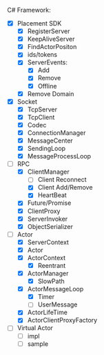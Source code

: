C# Framework:

* [x] Placement SDK
    * [x] RegisterServer
    * [x] KeepAliveServer
    * [x] FindActorPositon
    * [x] ids/tokens
    * [x] ServerEvents:
        * [x] Add
        * [x] Remove
        * [x] Offline
    * [x] Remove Domain
* [x] Socket
    * [x] TcpServer
    * [x] TcpClient
    * [x] Codec
    * [x] ConnectionManager
    * [x] MessageCenter
    * [x] SendingLoop
    * [x] MessageProcessLoop
* [ ] RPC
    * [x] ClientManager
        * [ ] Client Reconnect
        * [x] Client Add/Remove
        * [x] HeartBeat
    * [x] Future/Promise
    * [x] ClientProxy
    * [x] ServerInvoker
    * [x] ObjectSerializer
* [ ] Actor
    * [x] ServerContext
    * [x] Actor
    * [x] ActorContext
        * [x] Reentrant
    * [x] ActorManager
        * [x] SlowPath
    * [x] ActorMessageLoop
        * [x] Timer
        * [ ] UserMessage
    * [x] ActorLifeTime
    * [x] ActorClientProxyFactory
* [ ] Virtual Actor
    * [ ] impl
    * [ ] sample
